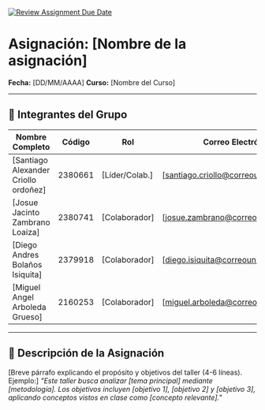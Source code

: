 [![Review Assignment Due Date](https://classroom.github.com/assets/deadline-readme-button-22041afd0340ce965d47ae6ef1cefeee28c7c493a6346c4f15d667ab976d596c.svg)](https://classroom.github.com/a/lEw1Qm1j)
# Asignación: [Nombre de la asignación]

**Fecha:** [DD/MM/AAAA]
**Curso:** [Nombre del Curso]

---

## 👥 Integrantes del Grupo

| Nombre Completo                      | Código  | Rol            | Correo Electrónico                       |
|--------------------------------------|---------| -------------- |------------------------------------------|
| [Santiago Alexander Criollo ordoñez] | 2380661 | [Líder/Colab.] | [santiago.criollo@correounivalle.edu.co] |
| [Josue Jacinto Zambrano Loaiza]      | 2380741 | [Colaborador]  | [josue.zambrano@correounivalle.edu.co]   |
| [Diego Andres Bolaños Isiquita]      | 2379918 | [Colaborador]  | [diego.isiquita@correounivalle.edu.co]   |
| [Miguel Angel Arboleda Grueso]       | 2160253 | [Colaborador]  | [miguel.arboleda@correounivalle.edu.co]  |
---


## 📌 Descripción de la Asignación

[Breve párrafo explicando el propósito y objetivos del taller (4-6 líneas). Ejemplo:]
_"Este taller busca analizar [tema principal] mediante [metodología]. Los objetivos incluyen [objetivo 1], [objetivo 2] y [objetivo 3], aplicando conceptos vistos en clase como [concepto relevante]."_
